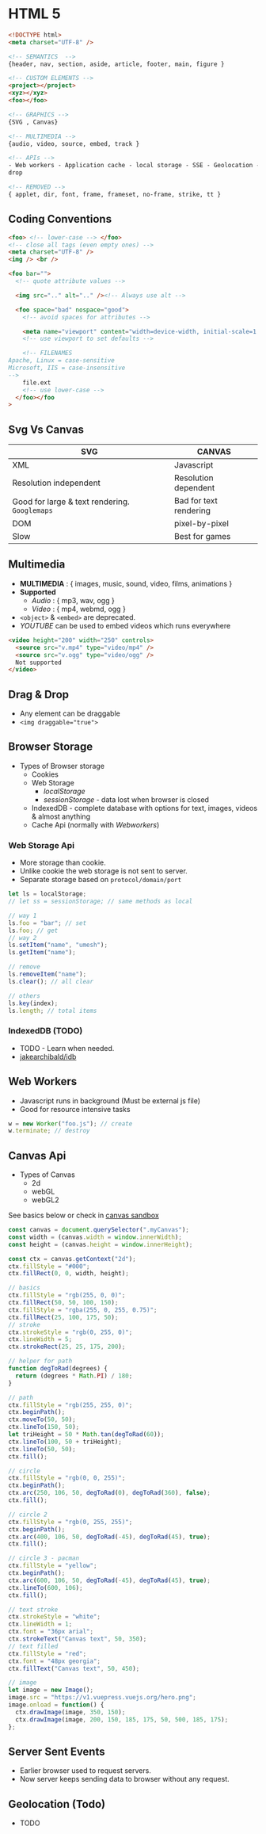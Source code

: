 # HTML 5

```html
<!DOCTYPE html>
<meta charset="UTF-8" />

<!-- SEMANTICS  -->
{header, nav, section, aside, article, footer, main, figure }

<!-- CUSTOM ELEMENTS -->
<project></project>
<xyz></xyz>
<foo></foo>

<!-- GRAPHICS -->
{SVG , Canvas}

<!-- MULTIMEDIA -->
{audio, video, source, embed, track }

<!-- APIs -->
- Web workers - Application cache - local storage - SSE - Geolocation - Drag &
drop

<!-- REMOVED -->
{ applet, dir, font, frame, frameset, no-frame, strike, tt }
```

## Coding Conventions

```html
<foo> <!-- lower-case --> </foo>
<!-- close all tags (even empty ones) -->
<meta charset="UTF-8" />
<img /> <br />

<foo bar="">
  <!-- quote attribute values -->

  <img src=".." alt=".." /><!-- Always use alt -->

  <foo space="bad" nospace="good">
    <!-- avoid spaces for attributes -->

    <meta name="viewport" content="width=device-width, initial-scale=1.0" />
    <!-- use viewport to set defaults -->

    <!-- FILENAMES 
Apache, Linux = case-sensitive
Microsoft, IIS = case-insensitive
-->
    file.ext
    <!-- use lower-case -->
  </foo></foo
>
```

## Svg Vs Canvas

| SVG                                           | CANVAS                 |
| --------------------------------------------- | ---------------------- |
| XML                                           | Javascript             |
| Resolution independent                        | Resolution dependent   |
| Good for large & text rendering. `Googlemaps` | Bad for text rendering |
| DOM                                           | pixel-by-pixel         |
| Slow                                          | Best for games         |

## Multimedia

- **MULTIMEDIA** : { images, music, sound, video, films, animations }
- **Supported**
  - _Audio_ : { mp3, wav, ogg }
  - _Video_ : { mp4, webmd, ogg }
- `<object>` & `<embed>` are deprecated.
- _YOUTUBE_ can be used to embed videos which runs everywhere

```html
<video height="200" width="250" controls>
  <source src="v.mp4" type="video/mp4" />
  <source src="v.ogg" type="video/ogg" />
  Not supported
</video>
```

## Drag & Drop

- Any element can be draggable
- `<img draggable="true">`

## Browser Storage

- Types of Browser storage
  - Cookies
  - Web Storage
    - _localStorage_
    - _sessionStorage_ - data lost when browser is closed
  - IndexedDB - complete database with options for text, images, videos & almost anything
  - Cache Api (normally with _Webworkers_)

### Web Storage Api

- More storage than cookie.
- Unlike cookie the web storage is not sent to server.
- Separate storage based on `protocol/domain/port`

```js
let ls = localStorage;
// let ss = sessionStorage; // same methods as local

// way 1
ls.foo = "bar"; // set
ls.foo; // get
// way 2
ls.setItem("name", "umesh");
ls.getItem("name");

// remove
ls.removeItem("name");
ls.clear(); // all clear

// others
ls.key(index);
ls.length; // total items
```

### IndexedDB (TODO)

- TODO - Learn when needed.
- [jakearchibald/idb](https://github.com/jakearchibald/idb)

## Web Workers

- Javascript runs in background (Must be external js file)
- Good for resource intensive tasks

```js
w = new Worker("foo.js"); // create
w.terminate; // destroy
```

## Canvas Api

- Types of Canvas
  - 2d
  - webGL
  - webGL2

See basics below or check in [canvas sandbox](https://codesandbox.io/s/canvas-basics-8ut6r)

```js
const canvas = document.querySelector(".myCanvas");
const width = (canvas.width = window.innerWidth);
const height = (canvas.height = window.innerHeight);

const ctx = canvas.getContext("2d");
ctx.fillStyle = "#000";
ctx.fillRect(0, 0, width, height);

// basics
ctx.fillStyle = "rgb(255, 0, 0)";
ctx.fillRect(50, 50, 100, 150);
ctx.fillStyle = "rgba(255, 0, 255, 0.75)";
ctx.fillRect(25, 100, 175, 50);
// stroke
ctx.strokeStyle = "rgb(0, 255, 0)";
ctx.lineWidth = 5;
ctx.strokeRect(25, 25, 175, 200);

// helper for path
function degToRad(degrees) {
  return (degrees * Math.PI) / 180;
}

// path
ctx.fillStyle = "rgb(255, 255, 0)";
ctx.beginPath();
ctx.moveTo(50, 50);
ctx.lineTo(150, 50);
let triHeight = 50 * Math.tan(degToRad(60));
ctx.lineTo(100, 50 + triHeight);
ctx.lineTo(50, 50);
ctx.fill();

// circle
ctx.fillStyle = "rgb(0, 0, 255)";
ctx.beginPath();
ctx.arc(250, 106, 50, degToRad(0), degToRad(360), false);
ctx.fill();

// circle 2
ctx.fillStyle = "rgb(0, 255, 255)";
ctx.beginPath();
ctx.arc(400, 106, 50, degToRad(-45), degToRad(45), true);
ctx.fill();

// circle 3 - pacman
ctx.fillStyle = "yellow";
ctx.beginPath();
ctx.arc(600, 106, 50, degToRad(-45), degToRad(45), true);
ctx.lineTo(600, 106);
ctx.fill();

// text stroke
ctx.strokeStyle = "white";
ctx.lineWidth = 1;
ctx.font = "36px arial";
ctx.strokeText("Canvas text", 50, 350);
// text filled
ctx.fillStyle = "red";
ctx.font = "48px georgia";
ctx.fillText("Canvas text", 50, 450);

// image
let image = new Image();
image.src = "https://v1.vuepress.vuejs.org/hero.png";
image.onload = function() {
  ctx.drawImage(image, 350, 150);
  ctx.drawImage(image, 200, 150, 185, 175, 50, 500, 185, 175);
};
```

## Server Sent Events

- Earlier browser used to request servers.
- Now server keeps sending data to browser without any request.

## Geolocation (Todo)

- TODO
